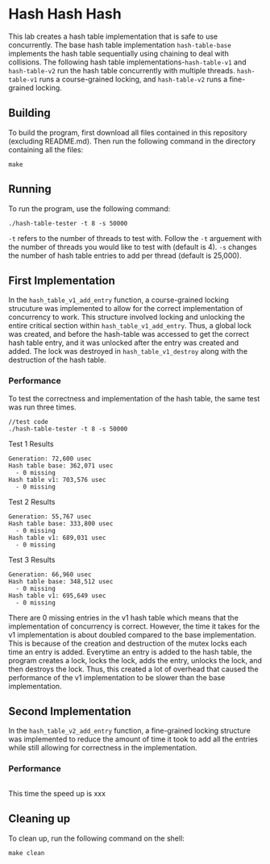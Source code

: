 # Hash Hash Hash
This lab creates a hash table implementation that is safe to use concurrently. The base hash table implementation `hash-table-base` implements the hash table sequentially using chaining to deal with collisions. The following hash table implementations-`hash-table-v1` and `hash-table-v2` run the hash table concurrently with multiple threads. `hash-table-v1` runs a course-grained locking, and `hash-table-v2` runs a fine-grained locking. 

## Building
To build the program, first download all files contained in this repository (excluding README.md). Then run the following command in the directory containing all the files: 
```shell
make
```

## Running
To run the program, use the following command:
```shell
./hash-table-tester -t 8 -s 50000
```
`-t` refers to the number of threads to test with. Follow the `-t` arguement with the number of threads you would like to test with (default is 4). `-s` changes the number of hash table entries to add per thread (default is 25,000). 

## First Implementation
In the `hash_table_v1_add_entry` function, a course-grained locking strucuture was implemented to allow for the correct implementation of concurrency to work. This structure involved locking and unlocking the entire critical section within `hash_table_v1_add_entry`. Thus, a global lock was created, and before the hash-table was accessed to get the correct hash table entry, and it was unlocked after the entry was created and added. The lock was destroyed in `hash_table_v1_destroy` along with the destruction of the hash table. 

### Performance
To test the correctness and implementation of the hash table, the same test was run three times. 
```shell
//test code
./hash-table-tester -t 8 -s 50000
```
Test 1 Results
```
Generation: 72,600 usec
Hash table base: 362,071 usec
  - 0 missing
Hash table v1: 703,576 usec
  - 0 missing
```
Test 2 Results
```
Generation: 55,767 usec
Hash table base: 333,800 usec
  - 0 missing
Hash table v1: 689,031 usec
  - 0 missing
```
Test 3 Results
```
Generation: 66,960 usec
Hash table base: 348,512 usec
  - 0 missing
Hash table v1: 695,649 usec
  - 0 missing
```
There are 0 missing entries in the v1 hash table which means that the implementation of concurrency is correct. However, the time it takes for the v1 implementation is about doubled compared to the base implementation. This is because of the creation and destruction of the mutex locks each time an entry is added. Everytime an entry is added to the hash table, the program creates a lock, locks the lock, adds the entry, unlocks the lock, and then destroys the lock. Thus, this created a lot of overhead that caused the performance of the v1 implementation to be slower than the base implementation. 

## Second Implementation
In the `hash_table_v2_add_entry` function, a fine-grained locking structure was implemented to reduce the amount of time it took to add all the entries while still allowing for correctness in the implementation. 

### Performance
```shell

```

This time the speed up is xxx

## Cleaning up
To clean up, run the following command on the shell:
```shell
make clean

```
